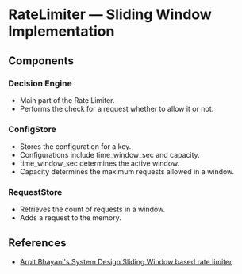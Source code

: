 # RateLimiter — Sliding Window Implementation

## Components

### Decision Engine 
- Main part of the Rate Limiter. 
- Performs the check for a request whether to allow it or not.

### ConfigStore
- Stores the configuration for a key. 
- Configurations include time_window_sec and capacity.
- time_window_sec determines the active window.
- Capacity determines the maximum requests allowed in a window. 

### RequestStore
- Retrieves the count of requests in a window. 
- Adds a request to the memory.




## References
- [Arpit Bhayani's System Design Sliding Window based rate limiter](https://www.codementor.io/@arpitbhayani/system-design-sliding-window-based-rate-limiter-157x7sburi)
